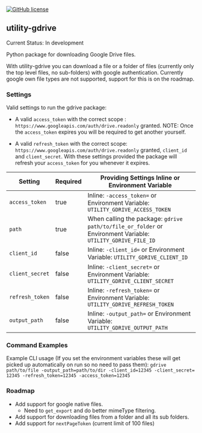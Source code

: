 <a href="https://github.com/Matatika/utility-gdrive/blob/master/LICENSE"><img alt="GitHub license" src="https://img.shields.io/github/license/Matatika/utility-gdrive"></a>

## utility-gdrive
Current Status: In development

Python package for downloading Google Drive files.

With utility-gdrive you can download a file or a folder of files (currently only the top level files, no sub-folders) with google authentication. Currently google own file types are not supported, support for this is on the roadmap.


### Settings

Valid settings to run the gdrive package:
- A valid `access_token` with the correct scope : `https://www.googleapis.com/auth/drive.readonly` granted. NOTE: Once the `access_token` expires you will be required to get another yourself.

- A valid `refresh_token` with the correct scope: `https://www.googleapis.com/auth/drive.readonly` granted, `client_id` and `client_secret`. With these settings provided the package will refresh your `access_token` for you whenever it expires.


| **Setting** | **Required** | **Providing Settings Inline or Environment Variable** |
| ----------- | ------------ | --------------------- |
`access_token` | true | Inline: `-access_token=` or Environment Variable: `UTILITY_GDRIVE_ACCESS_TOKEN`
`path` | true | When calling the package: `gdrive path/to/file_or_folder` or Environment Variable: `UTILITY_GDRIVE_FILE_ID`
`client_id` | false | Inline: `-client_id=` or Environment Variable: `UTILITY_GDRIVE_CLIENT_ID`
`client_secret` | false | Inline: `-client_secret=` or Environment Variable: `UTILITY_GDRIVE_CLIENT_SECRET`
`refresh_token` | false | Inline: `-refresh_token=` or Environment Variable: `UTILITY_GDRIVE_REFRESH_TOKEN`
`output_path` | false | Inline: `-output_path=` or Environment Variable: `UTILITY_GDRIVE_OUTPUT_PATH`


### Command Examples

Example CLI usage (If you set the environment variables these will get picked up automatically on run so no need to pass them): `gdrive path/to/file -output_path=path/to/dir -client_id=12345 -client_secret= 12345 -refresh_token=12345 -access_token=12345`


### Roadmap
- Add support for google native files.
    - Need to `get_export` and do better mimeType filtering.
- Add support for downloading files from a folder and all its sub folders.
- Add support for `nextPageToken` (current limit of 100 files)
